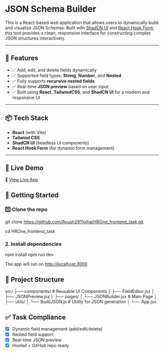 # **JSON Schema Builder**  

This is a React-based web application that allows users to dynamically build and visualize JSON Schemas. Built with [ShadCN UI](https://ui.shadcn.com/) and [React Hook Form](https://react-hook-form.com/), this tool provides a clean, responsive interface for constructing complex JSON structures interactively. 

---

## 🔧 **Features**
- ✅ Add, edit, and delete fields dynamically  
- ✅ Supported field types: **String**, **Number**, and **Nested**  
- ✅ Fully supports **recursive nested fields**  
- ✅ Real-time **JSON preview** based on user input  
- ✅ Built using **React**, **TailwindCSS**, and **ShadCN UI** for a modern and responsive UI  

---

## 📦 **Tech Stack**
- **React** (with Vite)
- **Tailwind CSS**
- **ShadCN UI** (headless UI components)
- **React Hook Form** (for dynamic form management)

---

## 📸 **Live Demo**
🔗 [View Live App](https://json-schema-generator-six.vercel.app/)  


## 🚀 **Getting Started**

### 1️⃣ Clone the repo

git clone https://github.com/Ayush2911ojha/HROne_frontend_task.git

cd HROne_frontend_task

### 2. Install dependencies
npm install
npm run dev


The app will run on [http://localhost:3000](http://localhost:3000)

## 📁 Project Structure

src/
├── components/        # Reusable UI Components
│   ├── FieldEditor.jsx
│   ├── JSONPreview.jsx
│
├── pages/
│   └── JSONBuilder.jsx  # Main Page
│
├── utils/
│   └── BuildJSON.js    # Utility for JSON generation
│
└── App.jsx

## ✅ Task Compliance

- [x] Dynamic field management (add/edit/delete)
- [x] Nested field support
- [x] Real-time JSON preview
- [x] Hosted + GitHub repo ready
